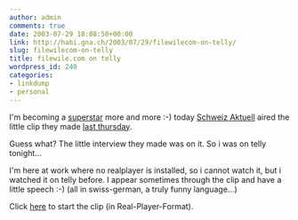 ```yaml
---
author: admin
comments: true
date: 2003-07-29 18:08:50+00:00
link: http://habi.gna.ch/2003/07/29/filewilecom-on-telly/
slug: filewilecom-on-telly
title: filewile.com on telly
wordpress_id: 240
categories:
- linkdump
- personal
---
```


I'm becoming a [superstar](http://habi.gna.ch/blog/archives/000011.html) more and more :-)
today [Schweiz Aktuell](http://www.sfdrs.ch/system/frames/news/schweiz-aktuell/index.php) aired the little clip they made [last thursday](http://habi.gna.ch/blog/archives/000004.html).

Guess what? The little interview they made was on it. So i was on telly tonight...

I'm here at work where no realplayer is installed, so i cannot watch it, but i watched it on telly before. I appear sometimes through the clip and have a little speech :-) (all in swiss-german, a truly funny language...)

Click [here](http://real.sri.ch/ramgen/sfdrs/chak/2003/chak_07292003.rm?start=0:23:23.644&end=0:26:50.381) to start the clip (in Real-Player-Format).

